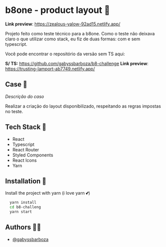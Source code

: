# b8one - product layout 🤩

**Link preview**: https://zealous-yalow-92ad15.netlify.app/

Projeto feito como teste técnico para a b8one.
Como o teste não deixava claro o que utilizar como stack, eu fiz de duas formas: com e sem typescript.

Você pode encontrar o repositório da versão sem TS aqui:

**S/ TS:** https://github.com/gabyssbarboza/b8-challenge
**Link preview**: https://trusting-lamport-ab7749.netlify.app/

## Case 💬

_Descrição do caso_

Realizar a criação do layout disponibilizado, respeitando as regras impostas no teste.

## Tech Stack 🦾

- React
- Typescript
- React Router
- Styled Components
- React Icons
- Yarn

## Installation 🌵

Install the project with yarn (i love yarn 💕)

```bash
  yarn install
  cd b8-challeng
  yarn start
```

## Authors 👨‍🌾

- [@gabyssbarboza](https://github.com/gabyssbarboza/)
